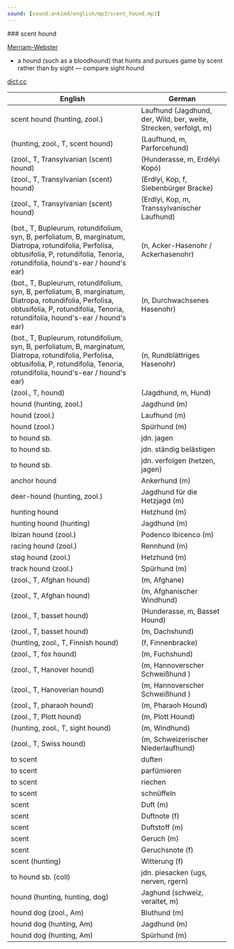 ```yaml
---
sound: [sound:ankimd/english/mp3/scent_hound.mp3]
---
```


\### scent hound

[Merriam-Webster](https://www.merriam-webster.com/dictionary/scent+hound)

- a hound (such as a bloodhound) that hunts and pursues game by scent rather than by sight — compare sight hound

[dict.cc](https://www.dict.cc/scent+hound)

| English        | German       |
| -------------- | ------------ |
| scent hound (hunting, zool.) | Laufhund (Jagdhund, der, Wild, ber, weite, Strecken, verfolgt, m) |
|  (hunting, zool., T, scent hound) |  (Laufhund, m, Parforcehund) |
|  (zool., T, Transylvanian (scent) hound) |  (Hunderasse, m, Erdélyi Kopó) |
|  (zool., T, Transylvanian (scent) hound) |  (Erdlyi, Kop, f, Siebenbürger Bracke) |
|  (zool., T, Transylvanian (scent) hound) |  (Erdlyi, Kop, m, Transsylvanischer Laufhund) |
|  (bot., T, Bupleurum, rotundifolium, syn, B, perfoliatum, B, marginatum, Diatropa, rotundifolia, Perfolisa, obtusifolia, P, rotundifolia, Tenoria, rotundifolia, hound's-ear / hound's ear) |  (n, Acker-Hasenohr / Ackerhasenohr) |
|  (bot., T, Bupleurum, rotundifolium, syn, B, perfoliatum, B, marginatum, Diatropa, rotundifolia, Perfolisa, obtusifolia, P, rotundifolia, Tenoria, rotundifolia, hound's-ear / hound's ear) |  (n, Durchwachsenes Hasenohr) |
|  (bot., T, Bupleurum, rotundifolium, syn, B, perfoliatum, B, marginatum, Diatropa, rotundifolia, Perfolisa, obtusifolia, P, rotundifolia, Tenoria, rotundifolia, hound's-ear / hound's ear) |  (n, Rundblättriges Hasenohr) |
|  (zool., T, hound) |  (Jagdhund, m, Hund) |
| hound (hunting, zool.) | Jagdhund (m) |
| hound (zool.) | Laufhund (m) |
| hound (zool.) | Spürhund (m) |
| to hound sb. | jdn. jagen |
| to hound sb. | jdn. ständig belästigen |
| to hound sb. | jdn. verfolgen (hetzen, jagen) |
| anchor hound | Ankerhund (m) |
| deer-hound (hunting, zool.) | Jagdhund für die Hetzjagd (m) |
| hunting hound | Hetzhund (m) |
| hunting hound (hunting) | Jagdhund (m) |
| Ibizan hound (zool.) | Podenco Ibicenco (m) |
| racing hound (zool.) | Rennhund (m) |
| stag hound (zool.) | Hetzhund (m) |
| track hound (zool.) | Spürhund (m) |
|  (zool., T, Afghan hound) |  (m, Afghane) |
|  (zool., T, Afghan hound) |  (m, Afghanischer Windhund) |
|  (zool., T, basset hound) |  (Hunderasse, m, Basset Hound) |
|  (zool., T, basset hound) |  (m, Dachshund) |
|  (hunting, zool., T, Finnish hound) |  (f, Finnenbracke) |
|  (zool., T, fox hound) |  (m, Fuchshund) |
|  (zool., T, Hanover hound) |  (m, Hannoverscher Schweißhund <HSH>) |
|  (zool., T, Hanoverian hound) |  (m, Hannoverscher Schweißhund <HSH>) |
|  (zool., T, pharaoh hound) |  (m, Pharaoh Hound) |
|  (zool., T, Plott hound) |  (m, Plott Hound) |
|  (hunting, zool., T, sight hound) |  (m, Windhund) |
|  (zool., T, Swiss hound) |  (m, Schweizerischer Niederlaufhund) |
| to scent | duften |
| to scent | parfümieren |
| to scent | riechen |
| to scent | schnüffeln |
| scent | Duft (m) |
| scent | Duftnote (f) |
| scent | Duftstoff (m) |
| scent | Geruch (m) |
| scent | Geruchsnote (f) |
| scent (hunting) | Witterung (f) |
| to hound sb. (coll) | jdn. piesacken (ugs, nerven, rgern) |
| hound (hunting, hunting, dog) | Jaghund (schweiz, veraltet, m) |
| hound dog (zool., Am) | Bluthund (m) |
| hound dog (hunting, Am) | Jagdhund (m) |
| hound dog (hunting, Am) | Spürhund (m) |
